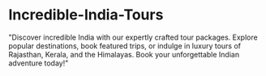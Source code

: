 # Incredible-India-Tours
"Discover incredible India with our expertly crafted tour packages. Explore popular destinations, book featured trips, or indulge in luxury tours of Rajasthan, Kerala, and the Himalayas. Book your unforgettable Indian adventure today!"
